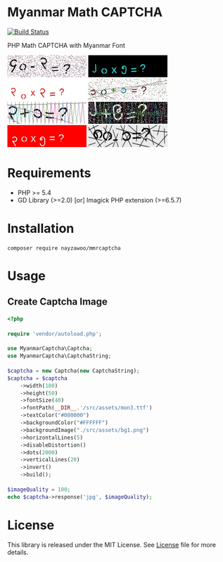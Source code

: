 # Myanmar Math CAPTCHA

[![Build Status](https://api.travis-ci.org/nayzawoo/mmrcaptcha.svg?branch=master)](https://travis-ci.org/nayzawoo/mmrcaptcha)

PHP Math CAPTCHA with Myanmar Font

![Example](examples/1.jpg)
![Example](examples/2.jpg)
![Example](examples/3.jpg)
![Example](examples/4.jpg)
![Example](examples/5.jpg)
![Example](examples/6.jpg)
![Example](examples/7.jpg)
![Example](examples/8.jpg)

# Requirements

- PHP >= 5.4
- GD Library (>=2.0) [or] Imagick PHP extension (>=6.5.7)

# Installation
	
	composer require nayzawoo/mmrcaptcha

# Usage
## Create Captcha Image

```php
<?php

require 'vendor/autoload.php';

use MyanmarCaptcha\Captcha;
use MyanmarCaptcha\CaptchaString;

$captcha = new Captcha(new CaptchaString);
$captcha = $captcha
    ->width(180)
    ->height(50)
    ->fontSize(40)
    ->fontPath(__DIR__.'/src/assets/mon3.ttf')
    ->textColor("#000000")
    ->backgroundColor("#FFFFFF")
    ->backgroundImage("./src/assets/bg1.png")
    ->horizontalLines(5)
    ->disableDistortion()
    ->dots(2000)
    ->verticalLines(20)
    ->invert()
    ->build();

$imageQuality = 100;
echo $captcha->response('jpg', $imageQuality);
```

# License

This library is released under the MIT License. See [License](LICENSE) file for more details.

